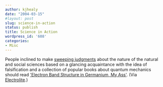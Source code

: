 ```yaml
---
author: kjhealy
date: "2004-03-15"
#layout: post
slug: science-in-action
status: publish
title: Science in Action
wordpress_id: '608'
categories:
- Misc
---
```


People inclined to make [sweeping judgments](http://www.kieranhealy.org/blog/archives/000398.html) about the nature of the natural and social sciences based on a glancing acquaintance with the idea of falsification and a collection of popular books about quantum mechanics should read ['Electron Band Structure in Germanium, My Ass'](http://www.cs.wisc.edu/~kovar/hall.html). (Via [Electrolite](http://nielsenhayden.com/electrolite/).)
